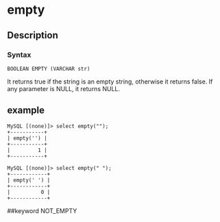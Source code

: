 <!--
Licensed to the Apache Software Foundation (ASF) under one
or more contributor license agreements.  See the NOTICE file
distributed with this work for additional information
regarding copyright ownership.  The ASF licenses this file
to you under the Apache License, Version 2.0 (the
"License"); you may not use this file except in compliance
with the License.  You may obtain a copy of the License at

  http://www.apache.org/licenses/LICENSE-2.0

Unless required by applicable law or agreed to in writing,
software distributed under the License is distributed on an
"AS IS" BASIS, WITHOUT WARRANTIES OR CONDITIONS OF ANY
KIND, either express or implied.  See the License for the
specific language governing permissions and limitations
under the License.
-->

# empty
## Description
### Syntax

`BOOLEAN EMPTY (VARCHAR str)`

It returns true if the string is an empty string, otherwise it returns false.
If any parameter is NULL, it returns NULL.



## example

```
MySQL [(none)]> select empty("");
+-----------+
| empty('') |
+-----------+
|         1 |
+-----------+

MySQL [(none)]> select empty(" ");
+------------+
| empty(' ') |
+------------+
|          0 |
+------------+
```
##keyword
NOT_EMPTY